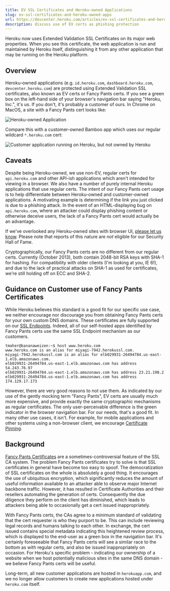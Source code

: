 ```yaml
---
title: EV SSL Certificates and Heroku-owned Applications
slug: ev-ssl-certificates-and-heroku-owned-apps
url: https://devcenter.heroku.com/articles/ev-ssl-certificates-and-heroku-owned-apps
description: discuss use of EV certs as phishing protection
---
```


Heroku now uses Extended Validation SSL Certificates on its major web properties. When you see this certificate, the web application is run and maintained by Heroku itself, distinguishing it from any other application that may be running on the Heroku platform.

## Overview
Heroku-owned applications (e.g. `id.heroku.com`, `dashboard.heroku.com`, `devcenter.heroku.com`) are protected using Extended Validation SSL certificates, also known as EV certs or Fancy Pants certs.  If you see a green box on the left-hand side of your browser's navigation bar saying "Heroku, Inc.", it's us.  If you don't, it's probably a customer of ours.  In Chrome on MacOS, a site with a Fancy Pants cert looks like:

![Heroku-owned Application](https://s3.amazonaws.com/heroku.devcenter/heroku_assets/images/227-original.jpg)

Compare this with a customer-owned Bamboo app which uses our regular wildcard `*.heroku.com` cert:

![Customer application running on Heroku, but not owned by Heroku](https://s3.amazonaws.com/heroku.devcenter/heroku_assets/images/226-original.jpg)

## Caveats
Despite being Heroku-owned, we use non-EV, regular certs for `api.heroku.com` and other API-ish applications which aren't intended for viewing in a browser.  We also have a number of purely internal Heroku applications that use regular certs.  The intent of our Fancy Pants cert usage is to help differentiate between Heroku-owned and customer-owned applications.  A motivating example is determining if the link you just clicked is due to a phishing attack.  In the event of an HTML-displaying bug on `api.heroku.com`, where an attacker could display phishing content or otherwise deceive users, the lack of a Fancy Pants cert would actually be an advantage.

If we've overlooked any Heroku-owned sites with browser UI, [please let us know](https://www.heroku.com/policy/security#vuln_report).  Please note that reports of this nature are *not* eligible for our Security Hall of Fame.

Cryptographically, our Fancy Pants certs are no different from our regular certs.  Currently (October 2013), both contain 2048-bit RSA keys with SHA-1 for hashing.  For compatibility with older clients (I'm looking at you, IE 6!), and due to the lack of practical attacks on SHA-1 as used for certificates, we're still holding off on ECC and SHA-2.

## Guidance on Customer use of Fancy Pants Certificates
While Heroku believes this standard is a good fit for our specific use case, we neither encourage nor discourage you from obtaining Fancy Pants certs for your own custom DNS domains.  These certificates are fully supported on our [SSL Endpoints](https://devcenter.heroku.com/articles/ssl-endpoint).  Indeed, all of our self-hosted apps identified by Fancy Pants certs use the same SSL Endpoint mechanism as our customers.

```
tmaher@bananaweizen:~$ host www.heroku.com
www.heroku.com is an alias for miyagi-7942.herokussl.com.
miyagi-7942.herokussl.com is an alias for elb029931-26494784.us-east-1.elb.amazonaws.com.
elb029931-26494784.us-east-1.elb.amazonaws.com has address 54.243.76.97
elb029931-26494784.us-east-1.elb.amazonaws.com has address 23.21.198.2
elb029931-26494784.us-east-1.elb.amazonaws.com has address 174.129.17.173
```

However, there are very good reasons to not use them.  As indicated by our use of the gently mocking term "Fancy Pants", EV certs are usually much more expensive, and provide exactly the same cryptographic mechanisms as regular certificates.  The only user-perceivable difference is the green indicator in the browser navigation bar.  For our needs, that's a good fit.  In many other use cases, it isn't.  For example, for mobile applications and other systems using a non-browser client, we encourage [Certificate Pinning](https://www.owasp.org/index.php/Certificate_and_Public_Key_Pinning).

## Background
[Fancy Pants Certificates](http://en.wikipedia.org/wiki/Fancy_Pants_Certificates) are a sometimes-controversial feature of the SSL CA system.  The problem Fancy Pants certificates try to solve is that SSL certificates in general have become too easy to spoof.  The democratization of SSL certificates on the whole is absolutely a good thing.  It encourages the use of ubiquitous encryption, which significantly reduces the amount of useful information available to an attacker able to observe major Internet backbone traffic.  However, it has resulted in Certificate Authorities and their resellers automating the generation of certs.  Consequently the due diligence they perform on the client has diminished, which leads to attackers being able to occasionally get a cert issued inappropriately.

With Fancy Pants certs, the CAs agree to a minimum standard of validating that the cert requester is who they purport to be.  This can include reviewing legal records and humans talking to each other.  In exchange, the cert issued contains special metadata indicating this heightened review process, which is displayed to the end-user as a green box in the navigation bar.  It's certainly foreseeable that Fancy Pants certs will see a similar race to the bottom as with regular certs, and also be issued inappropriately on occasion.  For Heroku's specific problem - indicating our ownership of a website when we host potentially malicious sites in the same DNS domain - we believe Fancy Pants certs will be useful.

Long-term, all new customer applications are hosted in `herokuapp.com`, and we no longer allow customers to create new applications hosted under `heroku.com` itself.